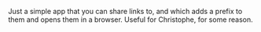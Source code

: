 Just a simple app that you can share links to, and which adds a prefix to them and opens them in a browser. Useful for Christophe, for some reason.
